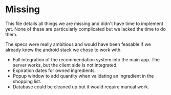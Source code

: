 # Missing

This file details all things we are missing and didn't have time to implement yet.
None of these are particularly complicated but we lacked the time to do them.

The specs were really ambitious and would have been feasable if we already knew
the android stack we chose to work with.

- Full integration of the recommendation system into the main app. The server
works, but the client side is not integrated.
- Expiration dates for owned ingredients.
- Popup window to add quantity when validating an ingredient in the shopping list.
- Database could be cleaned up but it would require manual work.
